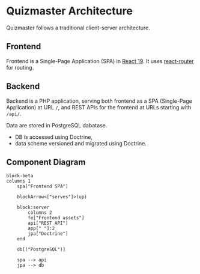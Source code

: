 # Quizmaster Architecture

Quizmaster follows a traditional client-server architecture.

## Frontend
Frontend is a Single-Page Application (SPA) in [React 19](https://react.dev/). It uses [react-router](https://reactrouter.com/) for routing.

## Backend
Backend is a PHP application, serving both frontend as a SPA (Single-Page Application) at URL `/`, and REST APIs for the frontend at URLs starting with `/api/`.

Data are stored in PostgreSQL dabatase.
- DB is accessed using Doctrine,
- data scheme versioned and migrated using Doctrine.

## Component Diagram
```mermaid
block-beta
columns 1
    spa["Frontend SPA"]

    blockArrow<["serves"]>(up)

    block:server
        columns 2
        fe["Frontend assets"]
        api["REST API"]
        app[" "]:2
        jpa["Doctrine"]
    end

    db[("PostgreSQL")]

    spa --> api
    jpa --> db
```
